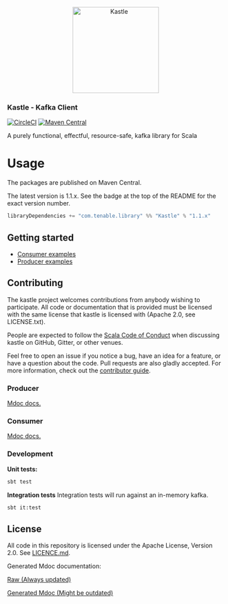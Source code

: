 <p align="center">
<img src="https://raw.githubusercontent.com/tenable/Kastle/master/site/main/docs/img/KASTLE.png" alt="Kastle" width="200" height="200">
</p>

### Kastle - Kafka Client


[![CircleCI](https://circleci.com/gh/tenable/Kastle.svg?style=svg)](https://circleci.com/gh/tenable/Kastle)
[![Maven Central](https://maven-badges.herokuapp.com/maven-central/com.tenable/kastle_2.13/badge.svg)](https://maven-badges.herokuapp.com/maven-central/com.tenable/kastle_2.13)

A purely functional, effectful, resource-safe, kafka library for Scala

# Usage

The packages are published on Maven Central.

The latest version is 1.1.x. See the badge at the top of the README for the exact version number.

```scala
libraryDependencies += "com.tenable.library" %% "Kastle" % "1.1.x"
```

## Getting started

- [Consumer examples](site/consumers.md)
- [Producer examples](site/producers.md)

## Contributing

The kastle project welcomes contributions from anybody wishing to participate. All code or documentation that is provided must be licensed with the same license that kastle is licensed with (Apache 2.0, see LICENSE.txt).

People are expected to follow the [Scala Code of Conduct](./CODE_OF_CONDUCT.md) when discussing kastle on GitHub, Gitter, or other venues.

Feel free to open an issue if you notice a bug, have an idea for a feature, or have a question about the code. Pull requests are also gladly accepted. For more information, check out the [contributor guide](./CONTRIBUTING.md).

### Producer
[Mdoc docs.](./client/Producer.md)

### Consumer
[Mdoc docs.](./client/Consumer.md)

### Development

**Unit tests:**
```bash
sbt test
```

**Integration tests**
Integration tests will run against an in-memory kafka.

```bash
sbt it:test
```

## License

All code in this repository is licensed under the Apache License, Version 2.0. See [LICENCE.md](./LICENSE.md).

Generated Mdoc documentation:

[Raw (Always updated)](./docs/README.md)

[Generated Mdoc (Might be outdated)](./kafka-lib-docs/README.md)
